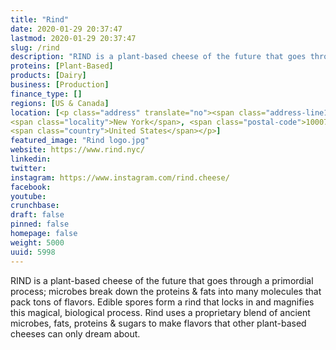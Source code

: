 ```yaml
---
title: "Rind"
date: 2020-01-29 20:37:47
lastmod: 2020-01-29 20:37:47
slug: /rind
description: "RIND is a plant-based cheese of the future that goes through a primordial process; microbes break down the proteins & fats into many molecules that pack tons of flavors. Edible spores form a rind that locks in and magnifies this magical, biological process. Rind uses a proprietary blend of ancient microbes, fats, proteins & sugars to make flavors that other plant-based cheeses can only dream about."
proteins: [Plant-Based]
products: [Dairy]
business: [Production]
finance_type: []
regions: [US & Canada]
location: [<p class="address" translate="no"><span class="address-line1">Broadway</span><br>
<span class="locality">New York</span>, <span class="postal-code">10007</span><br>
<span class="country">United States</span></p>]
featured_image: "Rind logo.jpg"
website: https://www.rind.nyc/
linkedin: 
twitter: 
instagram: https://www.instagram.com/rind.cheese/
facebook: 
youtube: 
crunchbase: 
draft: false
pinned: false
homepage: false
weight: 5000
uuid: 5998
---
```

RIND is a plant-based cheese of the future that goes through a primordial process; microbes break down the proteins & fats into many molecules that pack tons of flavors. Edible spores form a rind that locks in and magnifies this magical, biological process. Rind uses a proprietary blend of ancient microbes, fats, proteins & sugars to make flavors that other plant-based cheeses can only dream about.

